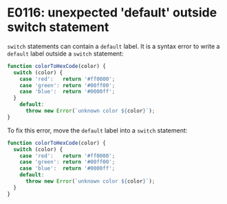# E0116: unexpected 'default' outside switch statement

`switch` statements can contain a `default` label. It is a syntax error to write
a `default` label outside a `switch` statement:

```javascript
function colorToHexCode(color) {
  switch (color) {
    case 'red':   return '#ff0000';
    case 'green': return '#00ff00';
    case 'blue':  return '#0000ff';
  }
    default:
      throw new Error(`unknown color ${color}`);
}
```

To fix this error, move the `default` label into a `switch` statement:

```javascript
function colorToHexCode(color) {
  switch (color) {
    case 'red':   return '#ff0000';
    case 'green': return '#00ff00';
    case 'blue':  return '#0000ff';
    default:
      throw new Error(`unknown color ${color}`);
  }
}
```
